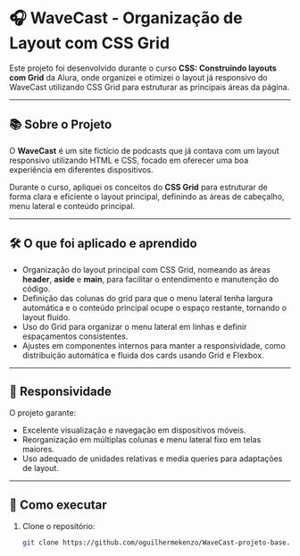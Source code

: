 # 🎧 WaveCast - Organização de Layout com CSS Grid

Este projeto foi desenvolvido durante o curso **CSS: Construindo layouts com Grid** da Alura, onde organizei e otimizei o layout já responsivo do WaveCast utilizando CSS Grid para estruturar as principais áreas da página.

---

## 📚 Sobre o Projeto

O **WaveCast** é um site fictício de podcasts que já contava com um layout responsivo utilizando HTML e CSS, focado em oferecer uma boa experiência em diferentes dispositivos.

Durante o curso, apliquei os conceitos do **CSS Grid** para estruturar de forma clara e eficiente o layout principal, definindo as áreas de cabeçalho, menu lateral e conteúdo principal.

---

## 🛠️ O que foi aplicado e aprendido

- Organização do layout principal com CSS Grid, nomeando as áreas **header**, **aside** e **main**, para facilitar o entendimento e manutenção do código.
- Definição das colunas do grid para que o menu lateral tenha largura automática e o conteúdo principal ocupe o espaço restante, tornando o layout fluido.
- Uso do Grid para organizar o menu lateral em linhas e definir espaçamentos consistentes.
- Ajustes em componentes internos para manter a responsividade, como distribuição automática e fluida dos cards usando Grid e Flexbox.

---

## 📱 Responsividade

O projeto garante:

- Excelente visualização e navegação em dispositivos móveis.
- Reorganização em múltiplas colunas e menu lateral fixo em telas maiores.
- Uso adequado de unidades relativas e media queries para adaptações de layout.

---

## 🚀 Como executar

1. Clone o repositório:
   ```bash
   git clone https://github.com/oguilhermekenzo/WaveCast-projeto-base.git